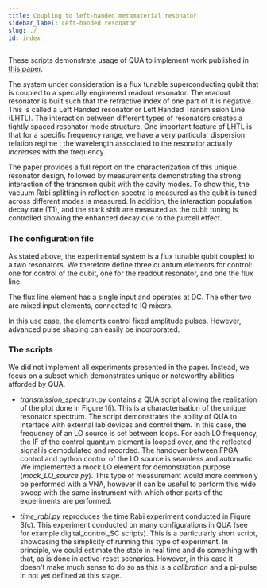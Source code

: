 ```yaml
---
title: Coupling to left-handed metamaterial resonator
sidebar_label: Left-handed resonator
slug: ./
id: index
---
```


These scripts demonstrate usage of QUA to implement work published in [this paper](https://doi.org/10.1103/PhysRevApplied.14.064033).

The system under consideration is a flux tunable superconducting qubit that is coupled to a specially engineered readout resonator. 
The readout resonator is built such that the refractive index of one 
part of it is negative. This is called a Left Handed resonator or Left Handed Transmission Line (LHTL).
The interaction between different types of resonators creates a tightly
spaced resonator mode structure. 
One important feature of LHTL is that for a specific frequency range, 
we have a very particular dispersion relation regime : the wavelength associated to the resonator actually *increases* with the frequency.

The paper provides a full report on the characterization of this unique resonator design, 
followed by measurements demonstrating the strong interaction of the transmon qubit with the cavity modes. 
To show this, the vacuum Rabi splitting in reflection spectra is measured as the qubit is tuned across different modes is measured. 
In addition, the interaction population decay rate (T1), and the stark shift are measured as the qubit tuning is controlled showing the enhanced 
decay due to the purcell effect.  

### The configuration file

As stated above, the experimental system is a flux tunable qubit coupled to a two resonators. We therefore define 
three quantum elements for control: one for control of the qubit, 
one for the readout resonator, and one the flux line.

The flux line element has a single input and operates at DC. The other two 
are mixed input elements, connected to IQ mixers. 

In this use case, the elements control fixed amplitude pulses. 
However, advanced pulse shaping can easily be incorporated. 

### The scripts

We did not implement all experiments presented in the paper. Instead, we focus on a subset which demonstrates unique or noteworthy 
abilities afforded by QUA. 

- *transmission_spectrum.py* contains a QUA script allowing the realization of the plot done in Figure 1(i). This is a
  characterisation of the unique resonator spectrum. The script demonstrates the ability of QUA to interface with external 
  lab devices and control them. In this case, the frequency of an LO source is set between loops. For each LO frequency, 
  the IF of the control quantum element is looped over, and the reflected signal is demodulated and recorded. The handover
  between FPGA control and python control of the LO source is seamless and automatic. We implemented a mock LO element for 
  demonstration purpose (*mock_LO_source.py*). 
  This type of measurement would more commonly be performed with a VNA, however it can be useful 
  to perform this wide sweep with the same instrument with which other parts of the 
  experiments are performed.  
  
- *time_rabi.py* reproduces the time Rabi experiment conducted in Figure 3(c). This experiment conducted on many configurations in QUA (see for example digital_control_SC scripts).
 This is a particularly short script, showcasing the simplicity of running this type of experiment. In principle, we could estimate the state in real time and do something with that, 
  as is done in active-reset scenarios. However, in this case it doesn't make much sense to do so as this is a _calibration_ and a pi-pulse in not yet defined at this stage. 
  

 
